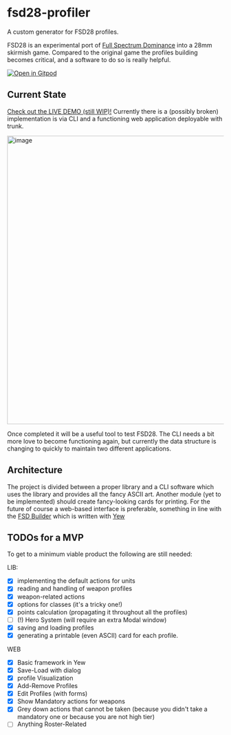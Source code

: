 # fsd28-profiler
A custom generator for FSD28 profiles.

FSD28 is an experimental port of [Full Spectrum Dominance](https://fsd-wargame.com/) into a 28mm skirmish game. Compared to the original game the profiles building becomes critical, and a software to do so is really helpful.

[![Open in Gitpod](https://gitpod.io/button/open-in-gitpod.svg)](https://gitpod.io/#https://github.com/thelazyone/fsd28-profiler)

## Current State 
[Check out the LIVE DEMO (still WIP)!](https://test.thelazyforger.com/fsd28/)
Currently there is a (possibly broken) implementation is via CLI and a functioning web application deployable with trunk.

<img width="670" alt="image" src="https://github.com/thelazyone/fsd28-profiler/assets/10134358/22afbf7b-e565-4b11-9663-69111cfc9d7a">

Once completed it will be a useful tool to test FSD28. The CLI needs a bit more love to become functioning again, but currently the data structure is changing to quickly to maintain two different applications.

## Architecture
The project is divided between a proper library and a CLI software which uses the library and provides all the fancy ASCII art. 
Another module (yet to be implemented) should create fancy-looking cards for printing.
For the future of course a web-based interface is preferable, something in line with the [FSD Builder](https://github.com/thelazyone/fsd_builder) which is written with [Yew](https://github.com/yewstack/yew)

## TODOs for a MVP
To get to a minimum viable product the following are still needed:

LIB:
- [x] implementing the default actions for units
- [x] reading and handling of weapon profiles
- [x] weapon-related actions
- [x] options for classes (it's a tricky one!)
- [x] points calculation (propagating it throughout all the profiles)
- [ ] (!) Hero System (will require an extra Modal window)
- [x] saving and loading profiles
- [x] generating a printable (even ASCII) card for each profile.

WEB
- [x] Basic framework in Yew
- [x] Save-Load with dialog
- [x] profile Visualization
- [x] Add-Remove Profiles
- [x] Edit Profiles (with forms)
- [x] Show Mandatory actions for weapons
- [x] Grey down actions that cannot be taken (because you didn't take a mandatory one or because you are not high tier)
- [ ] Anything Roster-Related
